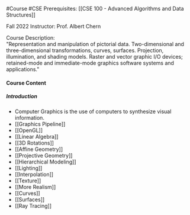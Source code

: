 #Course #CSE 
Prerequisites: [[CSE 100 - Advanced Algorithms and Data Structures]]

Fall 2022
Instructor: Prof. Albert Chern

Course Description:  
"Representation and manipulation of pictorial data. Two-dimensional and three-dimensional transformations, curves, surfaces. Projection, illumination, and shading models. Raster and vector graphic I/O devices; retained-mode and immediate-mode graphics software systems and applications."

#### Course Content
##### Introduction
- Computer Graphics is the use of computers to synthesize visual information.
- [[Graphics Pipeline]] <!-- done -->
- [[OpenGL]] <!-- done -->
- [[Linear Algebra]] <!-- done -->
- [[3D Rotations]]
- [[Affine Geometry]]
- [[Projective Geometry]]
- [[Hierarchical Modeling]]
- [[Lighting]]
- [[Interpolation]]
- [[Texture]]
- [[More Realism]] <!-- done -->
- [[Curves]] <!-- WIP -->
- [[Surfaces]]
- [[Ray Tracing]]
